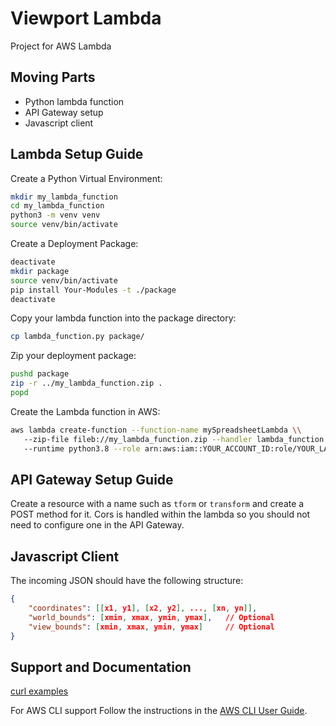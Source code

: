 Viewport Lambda
=====================
Project for AWS Lambda

Moving Parts
-------

* Python lambda function
* API Gateway setup
* Javascript client

Lambda Setup Guide
--------
Create a Python Virtual Environment:
```bash
mkdir my_lambda_function
cd my_lambda_function
python3 -m venv venv
source venv/bin/activate
```
Create a Deployment Package:
```bash
deactivate
mkdir package
source venv/bin/activate
pip install Your-Modules -t ./package
deactivate
```

Copy your lambda function into the package directory:
```bash
cp lambda_function.py package/
```

Zip your deployment package:
```bash
pushd package
zip -r ../my_lambda_function.zip .
popd
```

Create the Lambda function in AWS:
```bash
aws lambda create-function --function-name mySpreadsheetLambda \\
   --zip-file fileb://my_lambda_function.zip --handler lambda_function.lambda_handler \\
   --runtime python3.8 --role arn:aws:iam::YOUR_ACCOUNT_ID:role/YOUR_LAMBDA_EXECUTION_ROLE
```

API Gateway Setup Guide
--------
Create a resource with a name such as `tform` or `transform` and create a POST method for it.
Cors is handled within the lambda so you should not need to configure one in the API Gateway.

Javascript Client
--------
The incoming JSON should have the following structure:
```json
{
    "coordinates": [[x1, y1], [x2, y2], ..., [xn, yn]],
    "world_bounds": [xmin, xmax, ymin, ymax],   // Optional
    "view_bounds": [xmin, xmax, ymin, ymax]     // Optional
}
```

Support and Documentation
-------------------------
[curl examples](curl-examples.md)

For AWS CLI support Follow the instructions in the [AWS CLI User Guide](https://docs.aws.amazon.com/cli/latest/userguide/).

